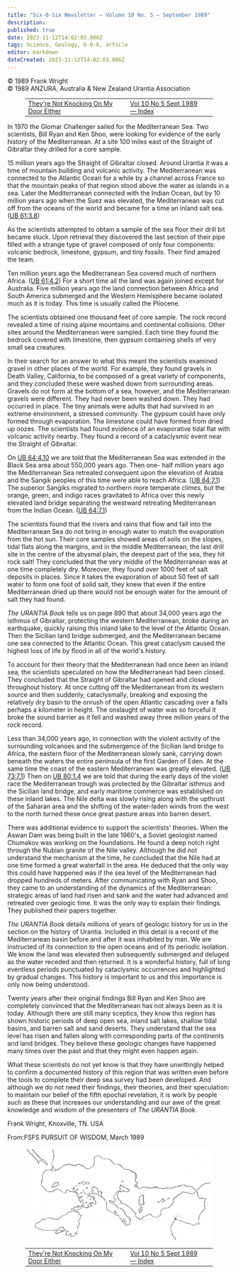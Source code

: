 ```yaml
---
title: "Six-0-Six Newsletter — Volume 10 No. 5 — September 1989"
description: 
published: true
date: 2023-11-12T14:02:03.086Z
tags: Science, Geology, 6-0-6, article
editor: markdown
dateCreated: 2023-11-12T14:02:03.086Z
---
```


<p class="v-card v-sheet theme--light gray lighten-3 px-2 py-1">© 1989 Frank Wright<br>© 1989 ANZURA, Australia & New Zealand Urantia Association</p>
<figure class="table chapter-navigator">
  <table>
    <tbody>
      <tr>
        <td>
        <a href="/en/article/Janet_Weeks/Theyre_Not_Knocking_On_My_Door_Either">
          <span class="mdi mdi-arrow-left-drop-circle"></span><span class="pl-2">They're Not Knocking On My Door Either</span>
        </a>
        </td>
        <td>
        <a href="/en/index/articles_606#vol-10-no-5-sept-1989">
          <span class="mdi mdi-book-open-variant"></span><span class="pl-2">Vol 10 No 5 Sept 1989 — Index</span>
        </a>
        </td>
        <td>
        </td>
      </tr>
    </tbody>
  </table>
</figure>


In 1970 the Glomar Challenger sailed for the Mediterranean Sea. Two scientists, Bill Ryan and Ken Shoo, were looking for evidence of the early history of the Mediterranean. At a site 100 miles east of the Straight of Gibraltar they drilled for a core sample.

15 million years ago the Straight of Gibraltar closed. Around Urantia it was a time of mountain building and volcanic activity. The Mediterranean was connected to the Atlantic Ocean for a while by a channel across France so that the mountain peaks of that region stood above the water as islands in a sea. Later the Mediterranean connected with the Indian Ocean, but by 10 million years ago when the Suez was elevated, the Mediterranean was cut off from the oceans of the world and became for a time an inland salt sea. (<a id="a35_521"></a>[UB 61:3.8](/en/The_Urantia_Book/61#p3_8))

As the scientists attempted to obtain a sample of the sea floor their drill bit became stuck. Upon retrieval they discovered the last section of their pipe filled with a strange type of gravel composed of only four components: volcanic bedrock, limestone, gypsum, and tiny fossils. Their find amazed the team.

Ten million years ago the Mediterranean Sea covered much of northern Africa. (<a id="a39_78"></a>[UB 61:4.2](/en/The_Urantia_Book/61#p4_2)) For a short time all the land was again joined except for Australia. Five million years ago the land connection between Africa and South America submerged and the Western Hemisphere became isolated much as it is today. This time is usually called the Pliocene.

The scientists obtained one thousand feet of core sample. The rock record revealed a time of rising alpine mountains and continental collisions. Other sites around the Mediterranean were sampled. Each time they found the bedrock covered with limestone, then gypsum containing shells of very small sea creatures.

In their search for an answer to what this meant the scientists examined gravel in other places of the world. For example, they found gravels in Death Valley, California, to be composed of a great variety of components, and they concluded these were washed down from surrounding areas. Gravels do not form at the bottom of a sea, however, and the Mediterranean gravels were different. They had never been washed down. They had occurred in place. The tiny animals were adults that had survived in an extreme environment, a stressed community. The gypsum could have only formed through evaporation. The limestone could have formed from dried up oozes. The scientists had found evidence of an evaporative tidal flat with volcanic activity nearby. They found a record of a cataclysmic event near the Straight of Gibraltar.

On <a id="a45_3"></a>[UB 64:4.10](/en/The_Urantia_Book/64#p4_10) we are told that the Mediterranean Sea was extended in the Black Sea area about 550,000 years ago. Then one- half million years ago the Mediterranean Sea retreated consequent upon the elevation of Arabia and the Sangik peoples of this time were able to reach Africa. (<a id="a45_315"></a>[UB 64:7.1](/en/The_Urantia_Book/64#p7_1)) The superior Sangiks migrated to northern more temperate climes, but the orange, green, and indigo races gravitated to Africa over this newly elevated land bridge separating the westward retreating Mediterranean from the Indian Ocean. (<a id="a45_594"></a>[UB 64:7.1](/en/The_Urantia_Book/64#p7_1))

The scientists found that the rivers and rains that flow and fall into the Mediterranean Sea do not bring in enough water to match the evaporation from the hot sun. Their core samples showed areas of soils on the slopes, tidal flats along the margins, and in the middle Mediterranean, the last drill site in the centre of the abysmal plain, the deepest part of the sea, they hit rock salt! They concluded that the very middle of the Mediterranean was at one time completely dry. Moreover, they found over 1000 feet of salt deposits in places. Since it takes the evaporation of about 50 feet of salt water to form one foot of solid salt, they knew that even if the entire Mediterranean dried up there would not be enough water for the amount of salt they had found.

_The URANTIA Book_ tells us on page 890 that about 34,000 years ago the isthmus of Gibraltar, protecting the western Mediterranean, broke during an earthquake, quickly raising this inland lake to the level of the Atlantic Ocean. Then the Sicilian land bridge submerged, and the Mediterranean became one sea connected to the Atlantic Ocean. This great cataclysm caused the highest loss of life by flood in all of the world's history.

To account for their theory that the Mediterranean had once been an inland sea, the scientists speculated on how the Mediterranean had been closed. They concluded that the Straight of Gibraltar had opened and closed throughout history. At once cutting off the Mediterranean from its western source and then suddenly, cataclysmally, breaking and exposing the relatively dry basin to the onrush of the open Atlantic cascading over a falls perhaps a kilometer in height. The onslaught of water was so forceful it broke the sound barrier as it fell and washed away three million years of the rock record.

Less than 34,000 years ago, in connection with the violent activity of the surrounding volcanoes and the submergence of the Sicilian land bridge to Africa, the eastern floor of the Mediterranean slowly sank, carrying down beneath the waters the entire peninsula of the first Garden of Eden. At the same time the coast of the eastern Mediterranean was greatly elevated. (<a id="a53_370"></a>[UB 73:7.1](/en/The_Urantia_Book/73#p7_1)) Then on <a id="a53_421"></a>[UB 80:1.4](/en/The_Urantia_Book/80#p1_4) we are told that during the early days of the violet race the Mediterranean trough was protected by the Gibraltar isthmus and the Sicilian land bridge, and early maritime commerce was established on these inland lakes. The Nile delta was slowly rising along with the upthrust of the Saharan area and the shifting of the water-laden winds from the west to the north turned these once great pasture areas into barren desert.

There was additional evidence to support the scientists' theories. When the Aswan Dam was being built in the late 1960's, a Soviet geologist named Chumakov was working on the foundations. He found a deep notch right through the Nubian granite of the Nile valley. Although he did not understand the mechanism at the time, he concluded that the Nile had at one time formed a great waterfall in the area. He deduced that the only way this could have happened was if the sea level of the Mediterranean had dropped hundreds of meters. After communicating with Ryan and Shoo, they came to an understanding of the dynamics of the Mediterranean: strategic areas of land had risen and sank and the water had advanced and retreated over geologic time. It was the only way to explain their findings. They published their papers together.

_The URANTIA Book_ details millions of years of geologic history for us in the section on the history of Urantia. Included in this detail is a record of the Mediterranean basin before and after it was inhabited by man. We are instructed of its connection to the open oceans and of its periodic isolation. We know the land was elevated then subsequently submerged and deluged as the water receded and then returned. It is a wonderful history, full of long eventless periods punctuated by cataclysmic occurrences and highlighted by gradual changes. This history is important to us and this importance is only now being understood.

Twenty years after their original findings Bill Ryan and Ken Shoo are completely convinced that the Mediterranean has not always been as it is today. Although there are still many sceptics, they know this region has shown historic periods of deep open sea, inland salt lakes, shallow tidal basins, and barren salt and sand deserts. They understand that the sea level has risen and fallen along with corresponding parts of the continents and land bridges. They believe these geologic changes have happened many times over the past and that they might even happen again.

What these scientists do not yet know is that they have unwittingly helped to confirm a documented history of this region that was written even before the tools to complete their deep sea survey had been developed. And although we do not need their findings, their theories, and their speculation: to maintain our belief of the fifth epochal revelation, it is work by people such as these that increases our understanding and our awe of the great knowledge and wisdom of the presenters of _The URANTIA Book_.

Frank Wright, Knoxville, TN. USA

From:FSFS PURSUIT OF WISDOM, March 1989

<figure id="Figure_2" class="image urantiapedia" alt="Mediterranean">
<img src="/image/article/606/Mediterranean.jpg">
</figure>

<figure class="table chapter-navigator">
  <table>
    <tbody>
      <tr>
        <td>
        <a href="/en/article/Janet_Weeks/Theyre_Not_Knocking_On_My_Door_Either">
          <span class="mdi mdi-arrow-left-drop-circle"></span><span class="pl-2">They're Not Knocking On My Door Either</span>
        </a>
        </td>
        <td>
        <a href="/en/index/articles_606#vol-10-no-5-sept-1989">
          <span class="mdi mdi-book-open-variant"></span><span class="pl-2">Vol 10 No 5 Sept 1989 — Index</span>
        </a>
        </td>
        <td>
        </td>
      </tr>
    </tbody>
  </table>
</figure>
